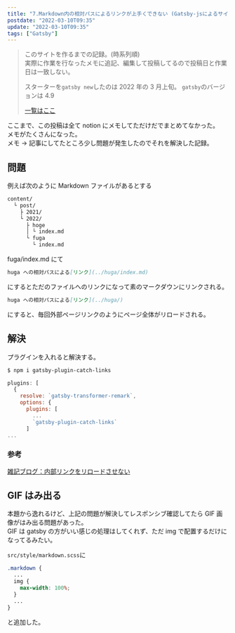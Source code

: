 ```yaml
---
title: "7.Markdown内の相対パスによるリンクが上手くできない (Gatsby-jsによるサイト構築記録)"
postdate: "2022-03-10T09:35"
update: "2022-03-10T09:35"
tags: ["Gatsby"]
---
```


> このサイトを作るまでの記録。(時系列順)  
> 実際に作業を行なったメモに追記、編集して投稿してるので投稿日と作業日は一致しない。
>
> スターターを`gatsby new`したのは 2022 年の 3 月上旬。
> `gatsby`のバージョンは 4.9
>
> [一覧はここ](../gatsby-site-create-log0/)

ここまで、この投稿は全て notion にメモしてただけだでまとめてなかった。  
メモがたくさんになった。  
メモ → 記事にしてたところ少し問題が発生したのでそれを解決した記録。

## 問題

例えば次のように Markdown ファイルがあるとする

```txt
content/
  └ post/
    ├ 2021/
    └ 2022/
      ├ hoge
      │ └ index.md
      └ fuga
        └ index.md
```

fuga/index.md にて

```md
huga への相対パスによる[リンク](../huga/index.md)
```

にするとただのファイルへのリンクになって素のマークダウンにリンクされる。

```md
huga への相対パスによる[リンク](../huga/)
```

にすると、毎回外部ページリンクのようにページ全体がリロードされる。

## 解決

プラグインを入れると解決する。

```sh
$ npm i gatsby-plugin-catch-links
```

```js
plugins: [
  {
    resolve: `gatsby-transformer-remark`,
    options: {
      plugins: [
        ...
        `gatsby-plugin-catch-links`
      ]
...
```

### 参考

[雑記ブログ：内部リンクをリロードさせない](https://blog.qrac.jp/posts/add-gatsby-plugin-catch-links-not-reload/)

## GIF はみ出る

本題から逸れるけど、上記の問題が解決してレスポンシブ確認してたら GIF 画像がはみ出る問題があった。  
GIF は gatsby の方がいい感じの処理はしてくれず、ただ img で配置するだけになってるみたい。

`src/style/markdown.scss`に

```scss
.markdown {
  ...
  img {
    max-width: 100%;
  }
  ...
}
```

と追加した。
